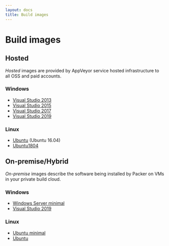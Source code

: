 ```yaml
---
layout: docs
title: Build images
---
```


# Build images

## Hosted

*Hosted* images are provided by AppVeyor service hosted infrastructure to all OSS and paid accounts.

### Windows

* [Visual Studio 2013](/docs/build-images/hosted/windows/visual-studio-2013/)
* [Visual Studio 2015](/docs/build-images/hosted/windows/visual-studio-2015/)
* [Visual Studio 2017](/docs/build-images/hosted/windows/visual-studio-2017/)
* [Visual Studio 2019](/docs/build-images/hosted/windows/visual-studio-2019/)

### Linux

* [Ubuntu](/docs/build-images/hosted/linux/ubuntu/) (Ubuntu 16.04)
* [Ubuntu1804](/docs/build-images/hosted/linux/ubuntu-1804/)


## On-premise/Hybrid

*On-premise* images describe the software being installed by Packer on VMs in your private build cloud.

### Windows

* [Windows Server minimal](/docs/build-images/on-premise/windows/windows-server-minimal/)
* [Visual Studio 2019](/docs/build-images/on-premise/windows/visual-studio-2019/)

### Linux

* [Ubuntu minimal](/docs/build-images/on-premise/linux/ubuntu-minimal/)
* [Ubuntu](/docs/build-images/on-premise/linux/ubuntu/)